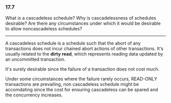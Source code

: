 ### 17.7

What is a cascadeless schedule? Why is cascadelessness of schedules desirable? Are there any circumstances under which it would be desirable to allow noncascadeless schedules?

---

A cascadeless schedule is a schedule such that the abort of any transactions does not incur chained abort actions of other transactions. It's usually related to the <b>dirty read</b>, which represents reading data updated by an uncommitted transaction.

It's surely desirable since the failure of a transaction does not cost much.

Under some circumstances where the failure rarely occurs, READ-ONLY transactions are prevailing, non cascadeless schedule might be accomdating since the cost for ensuring cascadeless can be spared and the concurrency increases.